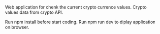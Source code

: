 Web application for chenk the current crypto currence values.
Crypto values data from crypto API.

Run npm install before start coding.
Run npm run dev to diplay application on browser.